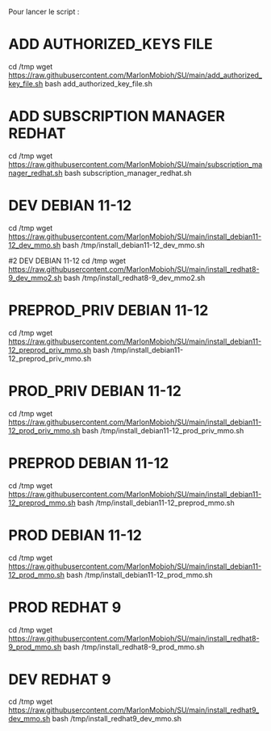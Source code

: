 Pour lancer le script :

# ADD AUTHORIZED_KEYS FILE
cd /tmp
wget https://raw.githubusercontent.com/MarlonMobioh/SU/main/add_authorized_key_file.sh
bash add_authorized_key_file.sh

# ADD SUBSCRIPTION MANAGER REDHAT
cd /tmp
wget https://raw.githubusercontent.com/MarlonMobioh/SU/main/subscription_manager_redhat.sh
bash subscription_manager_redhat.sh

# DEV DEBIAN 11-12
cd /tmp
wget https://raw.githubusercontent.com/MarlonMobioh/SU/main/install_debian11-12_dev_mmo.sh
bash /tmp/install_debian11-12_dev_mmo.sh

#2 DEV DEBIAN 11-12 
cd /tmp
wget https://raw.githubusercontent.com/MarlonMobioh/SU/main/install_redhat8-9_dev_mmo2.sh
bash /tmp/install_redhat8-9_dev_mmo2.sh

# PREPROD_PRIV DEBIAN 11-12
cd /tmp
wget https://raw.githubusercontent.com/MarlonMobioh/SU/main/install_debian11-12_preprod_priv_mmo.sh
bash /tmp/install_debian11-12_preprod_priv_mmo.sh

# PROD_PRIV DEBIAN 11-12
cd /tmp
wget https://raw.githubusercontent.com/MarlonMobioh/SU/main/install_debian11-12_prod_priv_mmo.sh
bash /tmp/install_debian11-12_prod_priv_mmo.sh

# PREPROD DEBIAN 11-12
cd /tmp
wget https://raw.githubusercontent.com/MarlonMobioh/SU/main/install_debian11-12_preprod_mmo.sh
bash /tmp/install_debian11-12_preprod_mmo.sh

# PROD DEBIAN 11-12
cd /tmp
wget https://raw.githubusercontent.com/MarlonMobioh/SU/main/install_debian11-12_prod_mmo.sh
bash /tmp/install_debian11-12_prod_mmo.sh

# PROD REDHAT 9
cd /tmp
wget https://raw.githubusercontent.com/MarlonMobioh/SU/main/install_redhat8-9_prod_mmo.sh
bash /tmp/install_redhat8-9_prod_mmo.sh

# DEV REDHAT 9
cd /tmp
wget https://raw.githubusercontent.com/MarlonMobioh/SU/main/install_redhat9_dev_mmo.sh
bash /tmp/install_redhat9_dev_mmo.sh

